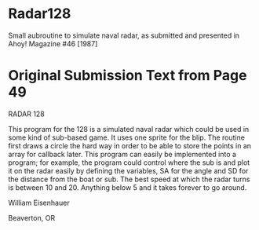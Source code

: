 # Radar128
Small aubroutine to simulate naval radar, as submitted and presented in Ahoy! Magazine #46 [1987]

# Original Submission Text from Page 49
RADAR 128

This program for the 128 is a simulated naval radar which could be used in some kind of sub-based game. It uses one sprite for the blip. The routine first draws a circle the hard way in order to be able to store the points in an array for callback later. This program can easily be implemented into a program; for example, the program could control where the sub is and plot it on the radar easily by defining the variables, SA for the angle and SD for the distance from the boat or sub. The best speed at which the radar turns is between 10 and 20. Anything below 5 and it takes forever to go around.	

William Eisenhauer

Beaverton, OR

